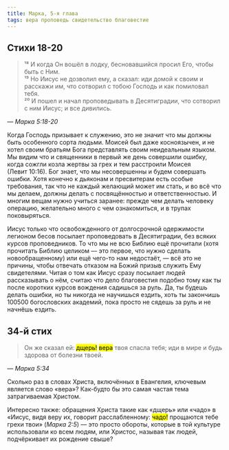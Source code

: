 ```yaml
---
title: Марка, 5-я глава
tags: вера проповедь свидетельство благовестие
---
```


## Стихи 18-20

> ¹⁸ И когда Он вошёл в лодку, бесновавшийся просил Его, чтобы быть с Ним.  
> ¹⁹ Но Иисус не дозволил ему, а сказал: иди домой к своим и расскажи им,
> что сотворил с тобою Господь и как помиловал тебя.  
> ²⁰ И пошел и начал проповедывать в Десятиградии, что сотворил с ним Иисус; и все дивились.

— <cite>Марка&nbsp;5:18-20</cite>

Когда Господь призывает к служению, это не значит что мы должны быть особенного сорта людьми. Моисей был даже косноязычен,
и не хотел своим братьям Бога представлять своим неидеальным языком. Мы видим что и священники в первый же день совершили ошибку,
когда сожгли козла жертвы за грех и тем расстроили Моисея (Левит&nbsp;10:16). Бог знает, что мы несовершенны и будем совершать ошибки.
Хотя конечно к дьяконам и пресвитерам есть особые требования, так что не каждый желающий может им стать, и во всё что мы делаем,
должны делать с посвящённостью и ответственностью. И многим вещам нужно учиться заранее: прежде чем делать человеку операцию,
желательно много с чем ознакомиться, и в трупах поковыряться.

Иисус только что освобожденного от долгосрочной одержимости легионом бесов посылает проповедовать в Десятиградии,
без всяких курсов проповедников. То что мы не всю Библию ещё прочитали (хотя прочитать Библию целиком — это первое,
что нужно сделать новообращенному) или ещё чего-то нам недостаёт, — всё это не причины, чтобы отвечать отказом на Божий
призыв служить Ему свидетелями. Читая о том как Иисус сразу посылает людей рассказывать о нём, считаю что дело
благовестия подобно тому как ты после коротких курсов вождения садишься за руль. Да, ты будешь делать ошибки,
но ты никогда не научишься ездить, хоть ты закончишь 100500 богословских академий, пока просто не сядешь за руль и не начнёшь ездить.

## 34-й стих

> Он же сказал ей: <mark>дщерь!</mark> <mark>вера</mark> твоя спасла тебя; иди в мире и будь здорова от болезни твоей.

— <cite>Марка&nbsp;5:34</cite>

Сколько раз в словах Христа, включённых в Евангелия, ключевым является слово «вера»? Как-будто бы это самая частая тема затрагиваемая Христом.

Интересно также: обращения Христа такие как «дщерь» или «чадо» в «Иисус, видя веру их, говорит расслабленному: <mark>чадо!</mark> прощаются тебе грехи
твои» (<cite>Марка&nbsp;2:5</cite>) — это просто обороты, которые в той культуре использовали ко всем людям, или Христос, называя так людей, подчёркивает их рождение свыше?

